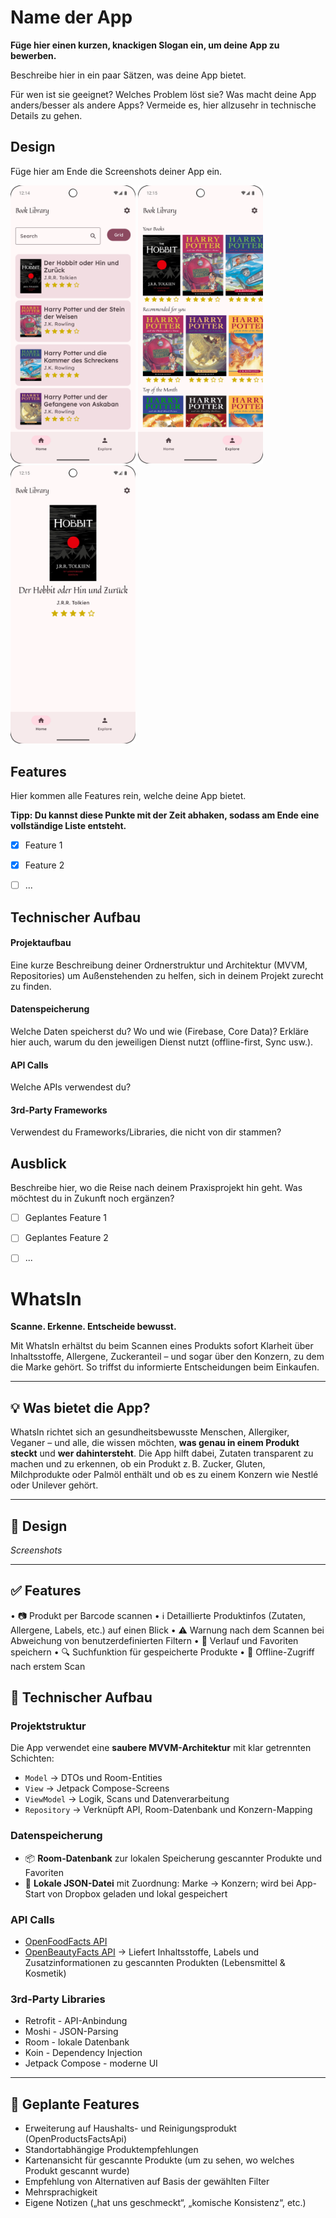 # Name der App

**Füge hier einen kurzen, knackigen Slogan ein, um deine App zu bewerben.**

Beschreibe hier in ein paar Sätzen, was deine App bietet.

Für wen ist sie geeignet? Welches Problem löst sie? Was macht deine App anders/besser als andere Apps?
Vermeide es, hier allzusehr in technische Details zu gehen.


## Design
Füge hier am Ende die Screenshots deiner App ein.

<p>
  <img src="./img/screen1.png" width="200">
  <img src="./img/screen2.png" width="200">
  <img src="./img/screen3.png" width="200">
</p>


## Features
Hier kommen alle Features rein, welche deine App bietet.

**Tipp: Du kannst diese Punkte mit der Zeit abhaken, sodass am Ende eine vollständige Liste entsteht.**

- [x] Feature 1
- [x] Feature 2
- [ ] ...


## Technischer Aufbau

#### Projektaufbau
Eine kurze Beschreibung deiner Ordnerstruktur und Architektur (MVVM, Repositories) um Außenstehenden zu helfen, sich in deinem Projekt zurecht zu finden.

#### Datenspeicherung
Welche Daten speicherst du? Wo und wie (Firebase, Core Data)? Erkläre hier auch, warum du den jeweiligen Dienst nutzt (offline-first, Sync usw.).

#### API Calls
Welche APIs verwendest du?

#### 3rd-Party Frameworks
Verwendest du Frameworks/Libraries, die nicht von dir stammen?


## Ausblick
Beschreibe hier, wo die Reise nach deinem Praxisprojekt hin geht. Was möchtest du in Zukunft noch ergänzen?

- [ ] Geplantes Feature 1
- [ ] Geplantes Feature 2
- [ ] ...



# WhatsIn  
**Scanne. Erkenne. Entscheide bewusst.**

Mit WhatsIn erhältst du beim Scannen eines Produkts sofort Klarheit über Inhaltsstoffe, Allergene, Zuckeranteil – und sogar über den Konzern, zu dem die Marke gehört. So triffst du informierte Entscheidungen beim Einkaufen.

---

## 💡 Was bietet die App?

WhatsIn richtet sich an gesundheitsbewusste Menschen, Allergiker, Veganer – und alle, die wissen möchten, **was genau in einem Produkt steckt** und **wer dahintersteht**. Die App hilft dabei, Zutaten transparent zu machen und zu erkennen, ob ein Produkt z. B. Zucker, Gluten, Milchprodukte oder Palmöl enthält und ob es zu einem Konzern wie Nestlé oder Unilever gehört.

---

## 🎨 Design

*Screenshots*

---

## ✅ Features

• 📷 Produkt per Barcode scannen
• ℹ️ Detaillierte Produktinfos (Zutaten, Allergene, Labels, etc.) auf einen Blick
• ⚠️ Warnung nach dem Scannen bei Abweichung von benutzerdefinierten Filtern
• 📌 Verlauf und Favoriten speichern
• 🔍 Suchfunktion für gespeicherte Produkte
• 🔁 Offline-Zugriff nach erstem Scan


## 🧱 Technischer Aufbau

### Projektstruktur

Die App verwendet eine **saubere MVVM-Architektur** mit klar getrennten Schichten:

- `Model` → DTOs und Room-Entities
- `View` → Jetpack Compose-Screens
- `ViewModel` → Logik, Scans und Datenverarbeitung
- `Repository` → Verknüpft API, Room-Datenbank und Konzern-Mapping

### Datenspeicherung

- 📦 **Room-Datenbank** zur lokalen Speicherung gescannter Produkte und Favoriten
- 📁 **Lokale JSON-Datei** mit Zuordnung: Marke → Konzern; wird bei App-Start von Dropbox geladen und lokal gespeichert

### API Calls

-  [OpenFoodFacts API](https://world.openfoodfacts.org/)
-  [OpenBeautyFacts API](https://world.openbeautyfacts.org/)
→ Liefert Inhaltsstoffe, Labels und Zusatzinformationen zu gescannten Produkten (Lebensmittel & Kosmetik)


### 3rd-Party Libraries

- Retrofit - API-Anbindung
- Moshi - JSON-Parsing
- Room - lokale Datenbank
- Koin - Dependency Injection
- Jetpack Compose - moderne UI

---

## 🚀 Geplante Features

- Erweiterung auf Haushalts- und Reinigungsprodukt (OpenProductsFactsApi)
- Standortabhängige Produktempfehlungen
- Kartenansicht für gescannte Produkte (um zu sehen, wo welches Produkt gescannt wurde)
- Empfehlung von Alternativen auf Basis der gewählten Filter
- Mehrsprachigkeit
- Eigene Notizen („hat uns geschmeckt“, „komische Konsistenz“, etc.)
